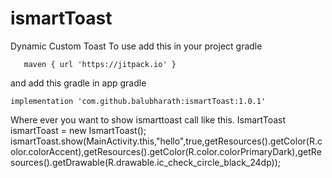 # ismartToast
Dynamic Custom Toast
 To use add this in your project gradle
 
       maven { url 'https://jitpack.io' }
       
       
and add this gradle in app gradle


    implementation 'com.github.balubharath:ismartToast:1.0.1'

Where ever you want to show ismarttoast call like this.
    IsmartToast ismartToast  =  new IsmartToast();
        ismartToast.show(MainActivity.this,"hello",true,getResources().getColor(R.color.colorAccent),getResources().getColor(R.color.colorPrimaryDark),getResources().getDrawable(R.drawable.ic_check_circle_black_24dp));

         
